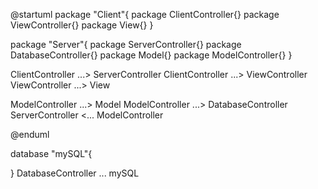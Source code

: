 @startuml
package "Client"{
    package ClientController{}
    package ViewController{}
    package View{}
}

package "Server"{
    package ServerController{}
    package DatabaseController{}
    package Model{}
    package ModelController{}
}

ClientController ...> ServerController
ClientController ...> ViewController
ViewController ...> View

ModelController ...> Model
ModelController ...> DatabaseController
ServerController <... ModelController

@enduml

database "mySQL"{

}
DatabaseController ... mySQL
